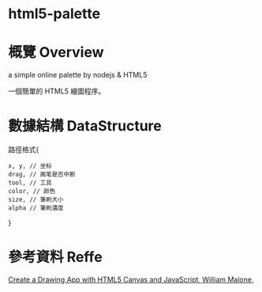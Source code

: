 html5-palette
=============


# 概覽 Overview

a simple online palette by nodejs &amp; HTML5

一個簡單的 HTML5 繪圖程序。

# 數據結構 DataStructure

路徑格式{

    x, y, // 坐标
    drag, // 画笔是否中断
    tool, // 工具
    color, // 颜色
    size, // 筆刷大小
    alpha // 筆刷濃度
}


# 參考資料 Reffe

[Create a Drawing App with HTML5 Canvas and JavaScript, William Malone, ](http://www.williammalone.com/articles/create-html5-canvas-javascript-drawing-app/)
